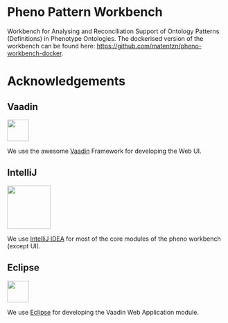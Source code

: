 # Pheno Pattern Workbench
Workbench for Analysing and Reconciliation Support of Ontology Patterns (Definitions) in Phenotype Ontologies. The dockerised version of the workbench can be found here: https://github.com/matentzn/pheno-workbench-docker.

# Acknowledgements
## Vaadin
<div>
<img height="50px" src="https://vaadin.com/images/trademark/PNG/VaadinLogo_RGB_500x155.png"/>
</div>

We use the awesome [Vaadin](https://vaadin.com/) Framework for developing the Web UI.

## IntelliJ
<div>
<img width="100px" src="https://upload.wikimedia.org/wikipedia/commons/thumb/d/d5/IntelliJ_IDEA_Logo.svg/2000px-IntelliJ_IDEA_Logo.svg.png"/>
</div>

We use [IntelliJ IDEA](http://www.jetbrains.com/idea) for most of the core modules of the pheno workbench (except UI).


## Eclipse
<div>
<img height="50px" src="https://www.eclipse.org/artwork/images/v2/logo-800x188.png"/>
</div>

We use [Eclipse](http://www.eclipse.org) for developing the Vaadin Web Application module.


